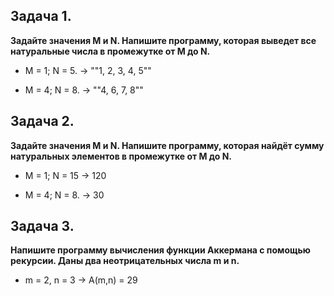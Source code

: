 ## Задача 1.

__Задайте значения M и N. Напишите программу, которая выведет все натуральные числа в промежутке от M до N.__

* M = 1; N = 5. -> ""1, 2, 3, 4, 5""

* M = 4; N = 8. -> ""4, 6, 7, 8""

## Задача 2.

__Задайте значения M и N. Напишите программу, которая найдёт сумму натуральных элементов в промежутке от M до N.__

* M = 1; N = 15 -> 120

* M = 4; N = 8. -> 30


## Задача 3.

__Напишите программу вычисления функции Аккермана с помощью рекурсии. Даны два неотрицательных числа m и n.__

* m = 2, n = 3 -> A(m,n) = 29
